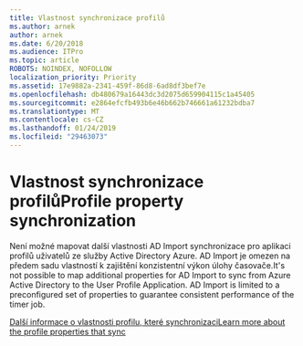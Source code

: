 ```yaml
---
title: Vlastnost synchronizace profilů
ms.author: arnek
author: arnek
ms.date: 6/20/2018
ms.audience: ITPro
ms.topic: article
ROBOTS: NOINDEX, NOFOLLOW
localization_priority: Priority
ms.assetid: 17e9882a-2341-459f-86d8-6ad8df3bef7e
ms.openlocfilehash: db480679a16443dc3d2075d659904115c1a45405
ms.sourcegitcommit: e2864efcfb493b6e46b662b746661a61232bdba7
ms.translationtype: MT
ms.contentlocale: cs-CZ
ms.lasthandoff: 01/24/2019
ms.locfileid: "29463073"
---
```

# <a name="profile-property-synchronization"></a><span data-ttu-id="c1de2-102">Vlastnost synchronizace profilů</span><span class="sxs-lookup"><span data-stu-id="c1de2-102">Profile property synchronization</span></span>

<span data-ttu-id="c1de2-p101">Není možné mapovat další vlastnosti AD Import synchronizace pro aplikaci profilů uživatelů ze služby Active Directory Azure. AD Import je omezen na předem sadu vlastností k zajištění konzistentní výkon úlohy časovače.</span><span class="sxs-lookup"><span data-stu-id="c1de2-p101">It's not possible to map additional properties for AD Import to sync from Azure Active Directory to the User Profile Application. AD Import is limited to a preconfigured set of properties to guarantee consistent performance of the timer job.</span></span>
  
[<span data-ttu-id="c1de2-105">Další informace o vlastnosti profilu, které synchronizaci</span><span class="sxs-lookup"><span data-stu-id="c1de2-105">Learn more about the profile properties that sync</span></span>](https://go.microsoft.com/fwlink/?linkid=875671)
  

